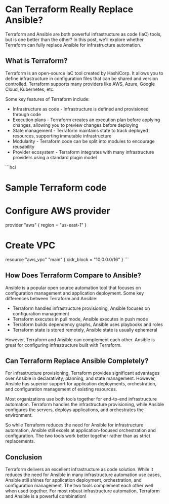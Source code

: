 <h1>Can Terraform Really Replace Ansible?</h1>
<p>Terraform and Ansible are both powerful infrastructure as code (IaC) tools, but is one better than the other? In this post, we'll explore whether Terraform can fully replace Ansible for infrastructure automation.</p>
<h2>What is Terraform?</h2>
<p>Terraform is an open-source IaC tool created by HashiCorp. It allows you to define infrastructure in configuration files that can be shared and version controlled. Terraform supports many providers like AWS, Azure, Google Cloud, Kubernetes, etc. </p>
<p>Some key features of Terraform include:</p>
<ul>
<li>Infrastructure as code - Infrastructure is defined and provisioned through code</li>
<li>Execution plans - Terraform creates an execution plan before applying changes, allowing you to preview changes before deploying</li>
<li>State management - Terraform maintains state to track deployed resources, supporting immutable infrastructure</li>
<li>Modularity - Terraform code can be split into modules to encourage reusability</li>
<li>Provider ecosystem - Terraform integrates with many infrastructure providers using a standard plugin model</li>
</ul>
<p>```hcl</p>
<h1>Sample Terraform code</h1>
<h1>Configure AWS provider</h1>
<p>provider "aws" {
  region = "us-east-1"
}</p>
<h1>Create VPC</h1>
<p>resource "aws_vpc" "main" {
  cidr_block = "10.0.0.0/16"
}
```</p>
<h2>How Does Terraform Compare to Ansible?</h2>
<p>Ansible is a popular open source automation tool that focuses on configuration management and application deployment. Some key differences between Terraform and Ansible:</p>
<ul>
<li>Terraform handles infrastructure provisioning, Ansible focuses on configuration management</li>
<li>Terraform executes in pull mode, Ansible executes in push mode</li>
<li>Terraform builds dependency graphs, Ansible uses playbooks and roles</li>
<li>Terraform state is stored remotely, Ansible state is usually ephemeral</li>
</ul>
<p>However, Terraform and Ansible can complement each other. Ansible is great for configuring infrastructure built with Terraform.</p>
<h2>Can Terraform Replace Ansible Completely?</h2>
<p>For infrastructure provisioning, Terraform provides significant advantages over Ansible in declarativity, planning, and state management. However, Ansible has superior support for application deployments, orchestration, and configuration management of existing resources.</p>
<p>Most organizations use both tools together for end-to-end infrastructure automation. Terraform handles the infrastructure provisioning, while Ansible configures the servers, deploys applications, and orchestrates the environment.</p>
<p>So while Terraform reduces the need for Ansible for infrastructure automation, Ansible still excels at application-focused orchestration and configuration. The two tools work better together rather than as strict replacements.</p>
<h2>Conclusion</h2>
<p>Terraform delivers an excellent infrastructure as code solution. While it reduces the need for Ansible in many infrastructure automation use cases, Ansible still shines for application deployment, orchestration, and configuration management. The two tools complement each other well when used together. For most robust infrastructure automation, Terraform and Ansible is a powerful combination!</p>